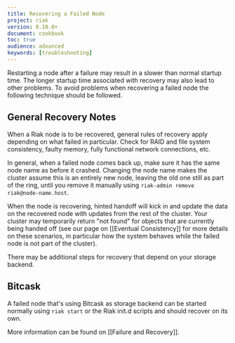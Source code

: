 ```yaml
---
title: Recovering a Failed Node
project: riak
version: 0.10.0+
document: cookbook
toc: true
audience: advanced
keywords: [troubleshooting]
---
```


Restarting a node after a failure may result in a slower than normal
startup time. The longer startup time associated with recovery may also lead
to other problems. To avoid problems when recovering a failed node the
following technique should be followed.

## General Recovery Notes

When a Riak node is to be recovered, general rules of recovery apply
depending on what failed in particular. Check for RAID and file system
consistency, faulty memory, fully functional network connections, etc.

In general, when a failed node comes back up, make sure it has the
same node name as before it crashed.  Changing the node name makes the
cluster assume this is an entirely new node, leaving the old one still
as part of the ring, until you remove it manually using `riak-admin
remove riak@node-name.host`.

When the node is recovering, hinted handoff will kick in and update
the data on the recovered node with updates from the rest of the
cluster. Your cluster may temporarily return "not found" for objects
that are currently being handed off (see our page on
[[Eventual Consistency]] for more details on these scenarios, in
particular how the system behaves while the failed node is not part of
the cluster).

There may be additional steps for recovery that depend on your storage
backend.

## Bitcask

A failed node that's using Bitcask as storage backend can be started
normally using `riak start` or the Riak init.d scripts and should
recover on its own.

More information can be found on [[Failure and Recovery]].
